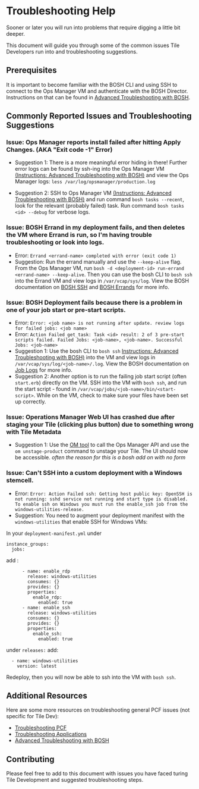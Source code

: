 # Troubleshooting Help

Sooner or later you will run into problems that require digging a little bit deeper.

This document will guide you through some of the common issues Tile Developers run into and troubleshooting suggestions.

## Prerequisites

It is important to become familiar with the BOSH CLI and using SSH to connect to the Ops Manager VM and authenticate with the BOSH Director. Instructions on that can be found in [Advanced Troubleshooting with BOSH](http://docs.pivotal.io/pivotalcf/customizing/trouble-advanced.html).

## Commonly Reported Issues and Troubleshooting Suggestions

### Issue: Ops Manager reports install failed after hitting Apply Changes. (AKA "Exit code -1" Error)
- Suggestion 1: There is a more meaningful error hiding in there! Further error logs can be found by ssh-ing into the Ops Manager VM [(Instructions: Advanced Troubleshooting with BOSH)](http://docs.pivotal.io/pivotalcf/customizing/trouble-advanced.html) and view the Ops Manager logs: `less /var/log/opsmanager/production.log`

- Suggestion 2: SSH to Ops Manager VM [(Instructions: Advanced Troubleshooting with BOSH)](http://docs.pivotal.io/pivotalcf/customizing/trouble-advanced.html) and run command `bosh tasks --recent`, look for the relevant (probably failed) task. Run command `bosh tasks <id> --debug` for verbose logs.

### Issue: BOSH Errand in my deployment fails, and then deletes the VM where Errand is run, so I'm having trouble troubleshooting or look into logs.
- Error: `Errand <errand-name> completed with error (exit code 1)`
- Suggestion: Run the errand manually and use the `--keep-alive` flag. From the Ops Manager VM, run `bosh -d <deployment-id> run-errand <errand-name> --keep-alive`. Then you can use the bosh CLI to `bosh ssh` into the Errand VM and view logs in `/var/vcap/sys/log`. View the BOSH documentation on [BOSH SSH](https://bosh.io/docs/sysadmin-commands/#ssh) and [BOSH Errands](https://bosh.io/docs/cli-v2/#errand-mgmt) for more info.

### Issue: BOSH Deployment fails because there is a problem in one of your job start or pre-start scripts.
- Error: `Error: <job name> is not running after update. review logs for failed jobs: <job name>`
- Error: `Action Failed get_task: Task <id> result: 2 of 3 pre-start scripts failed. Failed Jobs: <job-name>, <job-name>. Successful Jobs: <job-name>`
- Suggestion 1: Use the bosh CLI to `bosh ssh` [Instructions: Advanced Troubleshooting with BOSH)](https://docs.pivotal.io/pivotalcf/2-3/customizing/trouble-advanced.html#bosh-ssh) into the VM and view logs in `/var/vcap/sys/log/<job-name>/.log`. View the BOSH documentation on [Job Logs](https://bosh.io/docs/job-logs/) for more info.
- Suggestion 2: Another option is to run the failing job start script (often `start.erb`) directly on the VM. SSH into the VM with `bosh ssh`, and run the start script - found in `/var/vcap/jobs/<job-name>/bin/<start-script>`. While on the VM, check to make sure your files have been set up correctly. 

### Issue: Operations Manager Web UI has crashed due after staging your Tile (clicking plus button) due to something wrong with Tile Metadata
- Suggestion 1: Use the [OM tool](https://github.com/pivotal-cf/om) to call the Ops Manager API and use the `om unstage-product` command to unstage your Tile. The UI should now be accessible.
*often the reason for this is a bosh add on with no form*

### Issue: Can't SSH into a custom deployment with a Windows stemcell.
- Error: `Error: Action Failed ssh: Getting host public key: OpenSSH is not running: sshd service not running and start type is disabled.  To enable ssh on Windows you must run the enable_ssh job from the windows-utilities-release.`
- Suggestion: You need to augment your deployment manifest with the `windows-utilities` that enable SSH for Windows VMs:

In your `deployment-manifest.yml` under
```
instance_groups:
  jobs:
```
add :

```
      - name: enable_rdp
        release: windows-utilities
        consumes: {}
        provides: {}
        properties:
          enable_rdp:
            enabled: true
      - name: enable_ssh
        release: windows-utilities
        consumes: {}
        provides: {}
        properties:
          enable_ssh:
            enabled: true
```
under `releases:`
add:
```
  - name: windows-utilities
    version: latest
  ```
Redeploy, then you will now be able to ssh into the VM with `bosh ssh`.

## Additional Resources
Here are some more resources on troubleshooting general PCF issues (not specific for Tile Dev):

- [Troubleshooting PCF](http://docs.pivotal.io/pivotalcf/customizing/troubleshooting.html)
- [Troubleshooting Applications](http://docs.pivotal.io/pivotalcf/devguide/deploy-apps/troubleshoot-app-health.html)
- [Advanced Troubleshooting with BOSH](http://docs.pivotal.io/pivotalcf/customizing/trouble-advanced.html)

## Contributing
Please feel free to add to this document with issues you have faced turing Tile Development and suggested troubleshooting steps.
